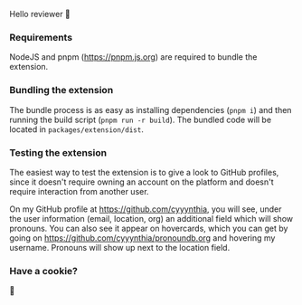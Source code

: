 Hello reviewer 👋

### Requirements
NodeJS and pnpm (https://pnpm.js.org) are required to bundle the extension.

### Bundling the extension
The bundle process is as easy as installing dependencies (`pnpm i`) and then running the build script
(`pnpm run -r build`). The bundled code will be located in `packages/extension/dist`.

### Testing the extension
The easiest way to test the extension is to give a look to GitHub profiles, since it doesn't require owning an account
on the platform and doesn't require interaction from another user.

On my GitHub profile at https://github.com/cyyynthia, you will see, under the user information (email, location, org)
an additional field which will show pronouns. You can also see it appear on hovercards, which you can get by going on
https://github.com/cyyynthia/pronoundb.org and hovering my username. Pronouns will show up next to the location field.

### Have a cookie?
🍪
